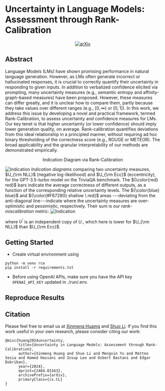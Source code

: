 # **Uncertainty in Language Models: Assessment through Rank-Calibration**
<div align="center">

[![arXiv](https://img.shields.io/badge/cs.LG-arXiv%3A2310.03957-b31b1b)](https://arxiv.org/abs/2404.03163)

</div>

## Abstract
Language Models (LMs) have shown promising performance in natural language generation. However, as LMs often generate incorrect or hallucinated responses, it is crucial to correctly quantify their uncertainty in responding to given inputs. In addition to verbalized confidence elicited via prompting, many uncertainty measures (e.g., semantic entropy and affinity-graph-based measures) have been proposed. However, these measures can differ greatly, and it is unclear how to compare them, partly because they take values over different ranges (e.g., $[0,\infty)$ or $[0,1]$). In this work, we address this issue by developing a novel and practical framework, termed Rank-Calibration, to assess uncertainty and confidence measures for LMs. Our key tenet is that higher uncertainty (or lower confidence) should imply lower generation quality, on average. Rank-calibration quantifies deviations from this ideal relationship in a principled manner, without requiring ad hoc binary thresholding of the correctness score (e.g., ROUGE or METEOR). The broad applicability and the granular interpretability of our methods are demonstrated empirically.

<div align="center">

Indication Diagram via Rank-Calibration

</div>

<!-- ## Indication Diagram -->
![Indication](https://github.com/shuoli90/calibrate_framework/blob/main/figures/Indication.png)
*Indication diagrams* comparing two uncertainty measures, $U_{\rm NLL}$ (negative log-likelihood) and $U_{\rm Ecc}$ (eccentricity), for the GPT-3.5-turbo model on the TriviaQA benchmark. The ${\color{red} red}$ bars indicate the average correctness of different outputs, as a function of the corresponding relative uncertainty levels. The ${\color{blue} blue}$ and ${\color{#F67280} shallow \ red}$ areas
---deviating from the anti-diagonal line---indicate where the uncertainty measures are over-optimistic and pessimistic, respectively. Their sum is our *rank-miscalibration* metric:
![Indication](https://github.com/shuoli90/calibrate_framework/blob/main/figures/RCE.png)
<!-- $$\mathbf{E}_{U}\hspace{-2pt}\left[\left|\mathbf{P}_{U'}(\mathrm{reg}(U^\prime)\hspace{-1pt}\geq \hspace{-1pt}\mathrm{reg}(U))\right|
\right],$$ -->
where $U^\prime$ is an independent copy of $U$., which here is lower for $U_{\rm NLL}$ than $U_{\rm Ecc}$.

## Getting Started

- Create virtual environment using
```
python -m venv rce
pip install -r requirements.txt
```

- Before using OpenAI APIs, make sure you have the API key `OPENAI_API_KEY` updated in ./run/.env.

## Reproduce Results


## Citation
Please feel free to email us at [Xinmeng Huamg](mailto:xinmengh@sas.upenn.edu) and [Shuo Li](mailto:lishuo1@seas.upenn.edu). If you find this work useful in your own research, please consider citing our work:
```
@misc{huang2024uncertainty,
      title={Uncertainty in Language Models: Assessment through Rank-Calibration}, 
      author={Xinmeng Huang and Shuo Li and Mengxin Yu and Matteo Sesia and Hamed Hassani and Insup Lee and Osbert Bastani and Edgar Dobriban},
      year={2024},
      eprint={2404.03163},
      archivePrefix={arXiv},
      primaryClass={cs.CL}
}
```

